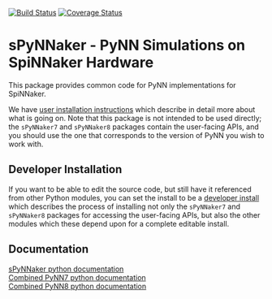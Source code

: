 [![Build Status](https://travis-ci.org/SpiNNakerManchester/sPyNNaker.svg?branch=master)](https://travis-ci.org/SpiNNakerManchester/sPyNNaker)
[![Coverage Status](https://coveralls.io/repos/github/SpiNNakerManchester/sPyNNaker/badge.svg?branch=master)](https://coveralls.io/github/SpiNNakerManchester/sPyNNaker?branch=master)

sPyNNaker - PyNN Simulations on SpiNNaker Hardware 
==================================================
This package provides common code for PyNN implementations for SpiNNaker.

We have [user installation instructions](http://spinnakermanchester.github.io/)
which describe in detail more about what is going on. Note that this package is
not intended to be used directly; the `sPyNNaker7` and `sPyNNaker8` packages
contain the user-facing APIs, and you should use the one that corresponds to
the version of PyNN you wish to work with.

Developer Installation
----------------------
If you want to be able to edit the source code, but still have it referenced
from other Python modules, you can set the install to be a 
[developer install](http://spinnakermanchester.github.io/development/devenv.html)
which describes the process of installing not only the `sPyNNaker7` and `sPyNNaker8`
packages for accessing the user-facing APIs, but also the other modules which these 
depend upon for a complete editable install.


Documentation
-------------
[sPyNNaker python documentation](http://spynnaker.readthedocs.io)  
[Combined PyNN7 python documentation](http://spinnaker7manchester.readthedocs.io)  
[Combined PyNN8 python documentation](http://spinnaker8manchester.readthedocs.io)
